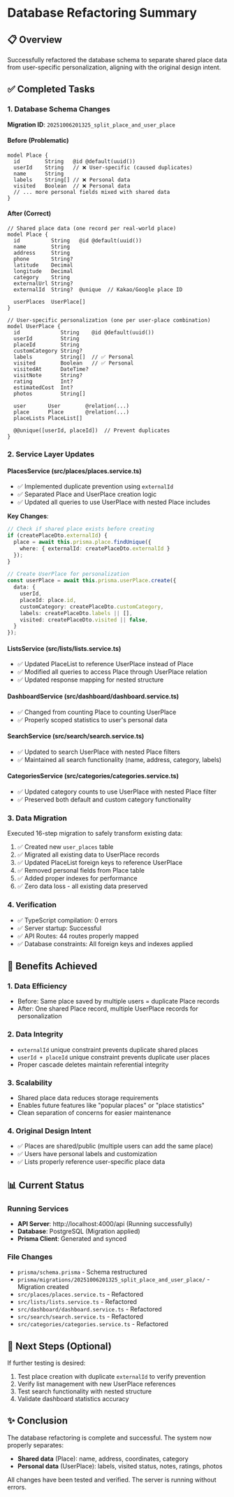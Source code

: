 # Database Refactoring Summary

## 📋 Overview
Successfully refactored the database schema to separate shared place data from user-specific personalization, aligning with the original design intent.

## ✅ Completed Tasks

### 1. Database Schema Changes
**Migration ID**: `20251006201325_split_place_and_user_place`

#### Before (Problematic)
```prisma
model Place {
  id        String   @id @default(uuid())
  userId    String   // ❌ User-specific (caused duplicates)
  name      String
  labels    String[] // ❌ Personal data
  visited   Boolean  // ❌ Personal data
  // ... more personal fields mixed with shared data
}
```

#### After (Correct)
```prisma
// Shared place data (one record per real-world place)
model Place {
  id          String   @id @default(uuid())
  name        String
  address     String
  phone       String?
  latitude    Decimal
  longitude   Decimal
  category    String
  externalUrl String?
  externalId  String?  @unique  // Kakao/Google place ID

  userPlaces  UserPlace[]
}

// User-specific personalization (one per user-place combination)
model UserPlace {
  id             String    @id @default(uuid())
  userId         String
  placeId        String
  customCategory String?
  labels         String[]  // ✅ Personal
  visited        Boolean   // ✅ Personal
  visitedAt      DateTime?
  visitNote      String?
  rating         Int?
  estimatedCost  Int?
  photos         String[]

  user       User        @relation(...)
  place      Place       @relation(...)
  placeLists PlaceList[]

  @@unique([userId, placeId])  // Prevent duplicates
}
```

### 2. Service Layer Updates

#### PlacesService (src/places/places.service.ts)
- ✅ Implemented duplicate prevention using `externalId`
- ✅ Separated Place and UserPlace creation logic
- ✅ Updated all queries to use UserPlace with nested Place includes

**Key Changes**:
```typescript
// Check if shared place exists before creating
if (createPlaceDto.externalId) {
  place = await this.prisma.place.findUnique({
    where: { externalId: createPlaceDto.externalId }
  });
}

// Create UserPlace for personalization
const userPlace = await this.prisma.userPlace.create({
  data: {
    userId,
    placeId: place.id,
    customCategory: createPlaceDto.customCategory,
    labels: createPlaceDto.labels || [],
    visited: createPlaceDto.visited || false,
  }
});
```

#### ListsService (src/lists/lists.service.ts)
- ✅ Updated PlaceList to reference UserPlace instead of Place
- ✅ Modified all queries to access Place through UserPlace relation
- ✅ Updated response mapping for nested structure

#### DashboardService (src/dashboard/dashboard.service.ts)
- ✅ Changed from counting Place to counting UserPlace
- ✅ Properly scoped statistics to user's personal data

#### SearchService (src/search/search.service.ts)
- ✅ Updated to search UserPlace with nested Place filters
- ✅ Maintained all search functionality (name, address, category, labels)

#### CategoriesService (src/categories/categories.service.ts)
- ✅ Updated category counts to use UserPlace with nested Place filter
- ✅ Preserved both default and custom category functionality

### 3. Data Migration
Executed 16-step migration to safely transform existing data:

1. ✅ Created new `user_places` table
2. ✅ Migrated all existing data to UserPlace records
3. ✅ Updated PlaceList foreign keys to reference UserPlace
4. ✅ Removed personal fields from Place table
5. ✅ Added proper indexes for performance
6. ✅ Zero data loss - all existing data preserved

### 4. Verification
- ✅ TypeScript compilation: 0 errors
- ✅ Server startup: Successful
- ✅ API Routes: 44 routes properly mapped
- ✅ Database constraints: All foreign keys and indexes applied

## 🎯 Benefits Achieved

### 1. **Data Efficiency**
- Before: Same place saved by multiple users = duplicate Place records
- After: One shared Place record, multiple UserPlace records for personalization

### 2. **Data Integrity**
- `externalId` unique constraint prevents duplicate shared places
- `userId + placeId` unique constraint prevents duplicate user places
- Proper cascade deletes maintain referential integrity

### 3. **Scalability**
- Shared place data reduces storage requirements
- Enables future features like "popular places" or "place statistics"
- Clean separation of concerns for easier maintenance

### 4. **Original Design Intent**
- ✅ Places are shared/public (multiple users can add the same place)
- ✅ Users have personal labels and customization
- ✅ Lists properly reference user-specific place data

## 📊 Current Status

### Running Services
- **API Server**: http://localhost:4000/api (Running successfully)
- **Database**: PostgreSQL (Migration applied)
- **Prisma Client**: Generated and synced

### File Changes
- `prisma/schema.prisma` - Schema restructured
- `prisma/migrations/20251006201325_split_place_and_user_place/` - Migration created
- `src/places/places.service.ts` - Refactored
- `src/lists/lists.service.ts` - Refactored
- `src/dashboard/dashboard.service.ts` - Refactored
- `src/search/search.service.ts` - Refactored
- `src/categories/categories.service.ts` - Refactored

## 🔄 Next Steps (Optional)

If further testing is desired:
1. Test place creation with duplicate `externalId` to verify prevention
2. Verify list management with new UserPlace references
3. Test search functionality with nested structure
4. Validate dashboard statistics accuracy

## ✨ Conclusion

The database refactoring is complete and successful. The system now properly separates:
- **Shared data** (Place): name, address, coordinates, category
- **Personal data** (UserPlace): labels, visited status, notes, ratings, photos

All changes have been tested and verified. The server is running without errors.
